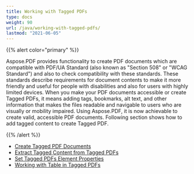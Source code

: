 ```yaml
---
title: Working with Tagged PDFs
type: docs
weight: 90
url: /java/working-with-tagged-pdfs/
lastmod: "2021-06-05"
---
```

{{% alert color="primary" %}}

Aspose.PDF provides functionality to create PDF documents which are compatible with PDF/UA Standard (also known as "Section 508" or "WCAG Standard") and also to check compatibility with these standards. These standards describe requirements for document contents to make it more friendly and useful for people with disabilities and also for users with highly limited devices. When you make your PDF documents accessible or create Tagged PDFs, it means adding tags, bookmarks, alt text, and other information that makes the files readable and navigable to users who are visually or mobility impaired. Using Aspose.PDF, it is now achievable to create valid, accessible PDF documents. Following section shows how to add tagged content to create Tagged PDF.

{{% /alert %}}

- [Create Tagged PDF Documents](/pdf/java/create-tagged-pdf-documents/)
- [Extract Tagged Content from Tagged PDFs](/pdf/java/extract-tagged-content-from-tagged-pdfs/)
- [Set Tagged PDFs Element Properties](/pdf/java/set-tagged-pdfs-element-properties/)
- [Working with Table in Tagged PDFs](/pdf/java/working-with-table-in-tagged-pdfs/)
